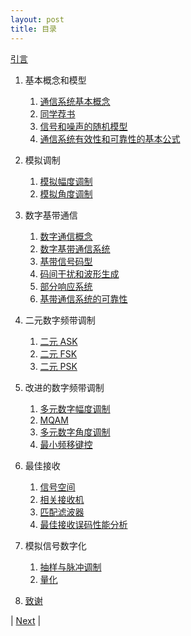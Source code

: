 ```yaml
---
layout: post
title: 目录
---
```


[引言](0-1-intro)

1. 基本概念和模型
   1. [通信系统基本概念](0-5-overview)
   2. [同学荐书](0-7-lib-2023)
   3. [信号和噪声的随机模型](1-3-random)
   4. [通信系统有效性和可靠性的基本公式](1-13-shannon)
2. 模拟调制
   1. [模拟幅度调制](3-3-am)
   2. [模拟角度调制](3-5-fm)
3. 数字基带通信
   1. [数字通信概念](4-1-digital)
   2. [数字基带通信系统](4-3-baseband)
   3. [基带信号码型](4-5-codeshape)
   4. [码间干扰和波形生成](4-7-isi)
   5. [部分响应系统](4-9-partial)
   6. [基带通信系统的可靠性](4-11-error)
4. 二元数字频带调制
   1.  [二元 ASK](5-3-2ask)
   2.  [二元 FSK](5-5-2fsk)
   3.  [二元 PSK](5-7-2psk)
5. 改进的数字频带调制
    1.  [多元数字幅度调制](5-9-mask)
    2.  [MQAM](5-11-qam)
    3.  [多元数字角度调制](5-13-mpsk)
    4.  [最小频移键控](5-17-msk)
6.  最佳接收
    1.  [信号空间](6-3-signal-space)
    2.  [相关接收机](6-5-correlation)
    3.  [匹配滤波器](6-7-match-filter)
    4.  [最佳接收误码性能分析](6-9-error)
7.  模拟信号数字化
    1.  [抽样与脉冲调制](7-1-sampling)
    2.  [量化](7-3-quanti)

9.  [致谢](99-note)

| [Next](0-1-intro) |
